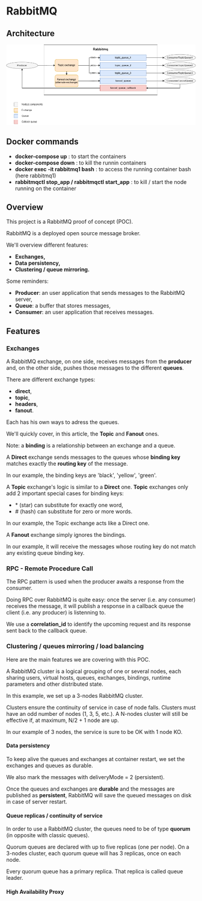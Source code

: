 # RabbitMQ

## Architecture

![Alt text](/assets/architecture_rabbitmq.png?raw=true "RabbitMQ architecture")

## Docker commands

- **docker-compose up** : to start the containers
- **docker-compose down** : to kill the runnin containers
- **docker exec -it rabbitmq1 bash** : to access the running container bash (here rabbitmq1)
- **rabbitmqctl stop_app / rabbitmqctl start_app** : to kill / start the node running on the container

## Overview

This project is a RabbitMQ proof of concept (POC).

RabbitMQ is a deployed open source message broker.

We'll overview different features:
- **Exchanges,**
- **Data persistency,**
- **Clustering / queue mirroring.**

Some reminders:
- **Producer**: an user application that sends messages to the RabbitMQ server,
- **Queue**: a buffer that stores messages,
- **Consumer**: an user application that receives messages.

## Features

### Exchanges

A RabbitMQ exchange, on one side, receives messages from the **producer** and, on the other side, pushes those messages to the different **queues**.

There are different exchange types:
- **direct**,
- **topic**,
- **headers**,
- **fanout**.

Each has his own ways to adress the queues.

We'll quickly cover, in this article, the **Topic** and **Fanout** ones.

Note: a **binding** is a relationship between an exchange and a queue. 

A **Direct** exchange sends messages to the queues whose **binding key** matches exactly the **routing key** of the message.

In our example, the binding keys are 'black', 'yellow', 'green'.

A **Topic** exchange's logic is similar to a **Direct** one. **Topic** exchanges only add 2 important special cases for binding keys: 
- \* (star) can substitute for exactly one word,
- \# (hash) can substitute for zero or more words.

In our example, the Topic exchange acts like a Direct one.

A **Fanout** exchange simply ignores the bindings.

In our example, it will receive the messages whose routing key do not match any existing queue binding key.

### RPC - Remote Procedure Call

The RPC pattern is used when the producer awaits a response from the consumer.

Doing RPC over RabbitMQ is quite easy: once the server (i.e. any consumer) receives the message, it will publish a response in a callback queue the client (i.e. any producer) is listenning to.

We use a **correlation_id** to identify the upcoming request and its response sent back to the callback queue.

### Clustering / queues mirroring / load balancing

Here are the main features we are covering with this POC.

A RabbitMQ cluster is a logical grouping of one or several nodes, each sharing users, virtual hosts, queues, exchanges, bindings, runtime parameters and other distributed state.

In this example, we set up a 3-nodes RabbitMQ cluster.

Clusters ensure the continuity of service in case of node falls. Clusters must have an odd number of nodes (1, 3, 5, etc.). A N-nodes cluster will still be effective if, at maximum, N/2 + 1 node are up.

In our example of 3 nodes, the service is sure to be OK with 1 node KO.
 
#### Data persistency

To keep alive the queues and exchanges at container restart, we set the exchanges and queues as durable.

We also mark the messages with deliveryMode = 2 (persistent).

Once the queues and exchanges are **durable** and the messages are published as **persistent**, RabbitMQ will save the queued messages on disk in case of server restart.

#### Queue replicas / continuity of service

In order to use a RabbitMQ cluster, the queues need to be of type **quorum** (in opposite with classic queues).

Quorum queues are declared with up to five replicas (one per node). On a 3-nodes cluster, each quorum queue will has 3 replicas, once on each node.

Every quorum queue has a primary replica. That replica is called queue leader.

#### High Availability Proxy 
 
